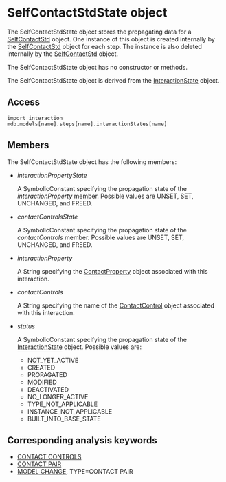 # SelfContactStdState object

The SelfContactStdState object stores the propagating data for a [SelfContactStd](https://help.3ds.com/2022/english/DSSIMULIA_Established/SIMACAEKERRefMap/simaker-c-selfcontactstdpyc.htm?ContextScope=all) object. One instance of this object is created internally by the [SelfContactStd](https://help.3ds.com/2022/english/DSSIMULIA_Established/SIMACAEKERRefMap/simaker-c-selfcontactstdpyc.htm?ContextScope=all) object for each step. The instance is also deleted internally by the [SelfContactStd](https://help.3ds.com/2022/english/DSSIMULIA_Established/SIMACAEKERRefMap/simaker-c-selfcontactstdpyc.htm?ContextScope=all) object.

The SelfContactStdState object has no constructor or methods.

The SelfContactStdState object is derived from the [InteractionState](https://help.3ds.com/2022/english/DSSIMULIA_Established/SIMACAEKERRefMap/simaker-c-interactionstatepyc.htm?ContextScope=all) object.

## Access

```
import interaction
mdb.models[name].steps[name].interactionStates[name]
```

## Members

The SelfContactStdState object has the following members:

- *interactionPropertyState*

  A SymbolicConstant specifying the propagation state of the *interactionProperty* member. Possible values are UNSET, SET, UNCHANGED, and FREED.

- *contactControlsState*

  A SymbolicConstant specifying the propagation state of the *contactControls* member. Possible values are UNSET, SET, UNCHANGED, and FREED.

- *interactionProperty*

  A String specifying the [ContactProperty](https://help.3ds.com/2022/english/DSSIMULIA_Established/SIMACAEKERRefMap/simaker-c-contactpropertypyc.htm?ContextScope=all) object associated with this interaction.

- *contactControls*

  A String specifying the name of the [ContactControl](https://help.3ds.com/2022/english/DSSIMULIA_Established/SIMACAEKERRefMap/simaker-c-contactcontrolpyc.htm?ContextScope=all) object associated with this interaction.

- *status*

  A SymbolicConstant specifying the propagation state of the [InteractionState](https://help.3ds.com/2022/english/DSSIMULIA_Established/SIMACAEKERRefMap/simaker-c-interactionstatepyc.htm?ContextScope=all) object. Possible values are:

  - NOT_YET_ACTIVE
  - CREATED
  - PROPAGATED
  - MODIFIED
  - DEACTIVATED
  - NO_LONGER_ACTIVE
  - TYPE_NOT_APPLICABLE
  - INSTANCE_NOT_APPLICABLE
  - BUILT_INTO_BASE_STATE



## Corresponding analysis keywords

- [CONTACT CONTROLS](https://help.3ds.com/2022/english/DSSIMULIA_Established/SIMACAEKEYRefMap/simakey-r-contactcontrols.htm?ContextScope=all#simakey-r-contactcontrols)
- [CONTACT PAIR](https://help.3ds.com/2022/english/DSSIMULIA_Established/SIMACAEKEYRefMap/simakey-r-contactpair.htm?ContextScope=all#simakey-r-contactpair)
- [MODEL CHANGE](https://help.3ds.com/2022/english/DSSIMULIA_Established/SIMACAEKEYRefMap/simakey-r-modelchange.htm?ContextScope=all#simakey-r-modelchange), TYPE=CONTACT PAIR